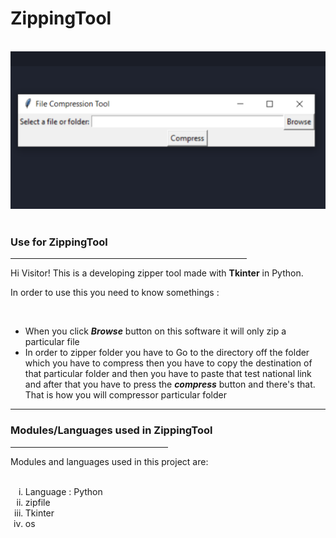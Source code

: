 # ZippingTool
<br>
<center>
<img src="https://raw.githubusercontent.com/PratyushPuri/ZippingTool/main/zipper.PNG">
</center>
<br>

<h3>Use for <strong>ZippingTool</strong></h3>
<hr width = 75%>
<p align ="left">Hi Visitor! This is a developing zipper tool made with <strong>Tkinter</strong> in Python.   </p>
<p> In order to use this you need to know somethings :<p><br>
  <ul>
    <li> When you click <b><i>Browse</i></b> button on this software it will only zip a particular file</li>
    <li> In order to zipper folder you have to Go to the directory off the folder which you have to compress then you have to copy the destination of that particular folder and then you have to paste that test national link and after that you have to press the <b><i>compress</i></b> button and there's that. That is how you will compressor particular folder</li>
    </ul>
<hr>
<h3>Modules/Languages used in <strong>ZippingTool</strong></h3>
<hr width =50%>
Modules and languages used in this project are:<br><br>
<ol type="i">
  <li>Language : Python</li>
  <li> zipfile </li>
  <li> Tkinter </li>
  <li> os </li>
  </ol>
